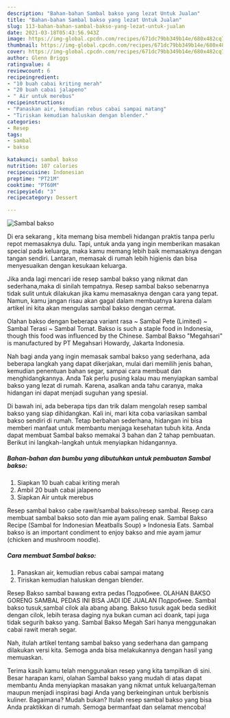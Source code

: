 ```yaml
---
description: "Bahan-bahan Sambal bakso yang lezat Untuk Jualan"
title: "Bahan-bahan Sambal bakso yang lezat Untuk Jualan"
slug: 113-bahan-bahan-sambal-bakso-yang-lezat-untuk-jualan
date: 2021-03-18T05:43:56.943Z
image: https://img-global.cpcdn.com/recipes/671dc79bb349b14e/680x482cq70/sambal-bakso-foto-resep-utama.jpg
thumbnail: https://img-global.cpcdn.com/recipes/671dc79bb349b14e/680x482cq70/sambal-bakso-foto-resep-utama.jpg
cover: https://img-global.cpcdn.com/recipes/671dc79bb349b14e/680x482cq70/sambal-bakso-foto-resep-utama.jpg
author: Glenn Briggs
ratingvalue: 4
reviewcount: 6
recipeingredient:
- "10 buah cabai kriting merah"
- "20 buah cabai jalapeno"
- " Air untuk merebus"
recipeinstructions:
- "Panaskan air, kemudian rebus cabai sampai matang"
- "Tiriskan kemudian haluskan dengan blender."
categories:
- Resep
tags:
- sambal
- bakso

katakunci: sambal bakso 
nutrition: 107 calories
recipecuisine: Indonesian
preptime: "PT21M"
cooktime: "PT60M"
recipeyield: "3"
recipecategory: Dessert

---
```



![Sambal bakso](https://img-global.cpcdn.com/recipes/671dc79bb349b14e/680x482cq70/sambal-bakso-foto-resep-utama.jpg)

Di era  sekarang , kita memang bisa membeli hidangan praktis tanpa perlu repot memasaknya dulu. Tapi, untuk anda yang ingin memberikan masakan special pada keluarga, maka kamu memang lebih baik memasaknya dengan tangan sendiri. Lantaran, memasak di rumah lebih higienis dan bisa menyesuaikan dengan kesukaan keluarga.

Jika anda lagi mencari ide resep sambal bakso yang nikmat dan sederhana,maka di sinilah tempatnya. Resep sambal bakso  sebenarnya tidak sulit untuk dilakukan jika kamu memasaknya dengan cara yang tepat. Namun, kamu jangan risau akan gagal dalam membuatnya 
karena dalam artikel ini kita akan mengulas sambal bakso dengan cermat.  

Olahan bakso dengan beberapa variant rasa ~ Sambal Pete (Limited) ~ Sambal Terasi ~ Sambal Tomat. Bakso is such a staple food in Indonesia, though this food was influenced by the Chinese. Sambal Bakso &#34;Megahsari&#34; is manufactured by PT Megahsari Howardy, Jakarta Indonesia.

Nah bagi anda yang ingin memasak sambal bakso yang sederhana, ada beberapa langkah yang dapat dikerjakan, mulai dari memilih jenis bahan, kemudian penentuan bahan segar, sampai cara membuat dan menghidangkannya. Anda Tak perlu pusing kalau mau menyiapkan sambal bakso yang lezat di rumah. Karena, asalkan anda  tahu caranya, maka hidangan ini dapat menjadi suguhan yang spesial.

Di bawah ini, ada beberapa tips dan trik dalam mengolah resep sambal bakso yang siap dihidangkan. Kali ini, mari kita coba variasikan sambal bakso sendiri di rumah. Tetap berbahan sederhana, hidangan ini bisa memberi manfaat untuk membantu menjaga kesehatan tubuh kita. Anda dapat membuat Sambal bakso memakai 3 bahan dan 2 tahap pembuatan. Berikut ini langkah-langkah untuk menyiapkan hidangannya.

<!--inarticleads1-->

##### Bahan-bahan dan bumbu yang dibutuhkan untuk pembuatan Sambal bakso:

1. Siapkan 10 buah cabai kriting merah
1. Ambil 20 buah cabai jalapeno
1. Siapkan  Air untuk merebus


Resep sambal bakso cabe rawit/sambal bakso/resep sambal. Resep cara membuat sambal bakso soto dan mie ayam paling enak. Sambal Bakso Recipe (Sambal for Indonesian Meatballs Soup) » Indonesia Eats. Sambal bakso is an important condiment to enjoy bakso and mie ayam jamur (chicken and mushroom noodle). 

<!--inarticleads2-->

##### Cara membuat Sambal bakso:

1. Panaskan air, kemudian rebus cabai sampai matang
1. Tiriskan kemudian haluskan dengan blender.


Resep Bakso sambal bawang extra pedas Подробнее. OLAHAN BAKSO GORENG SAMBAL PEDAS INI BISA JADI IDE JUALAN Подробнее. Sambal bakso tusuk,sambal cilok ala abang abang. Bakso tusuk agak beda sedikit dengan cilok, lebih terasa daging nya bukan cuman aci doank, tapi juga tidak segurih bakso yang. Sambal Bakso Megah Sari hanya menggunakan cabai rawit merah segar. 

Nah, itulah artikel tentang  sambal bakso  yang sederhana dan gampang dilakukan versi kita. Semoga anda bisa melakukannya dengan hasil yang memuaskan. 

Terima kasih kamu telah menggunakan resep yang kita tampilkan di sini. Besar harapan kami, olahan  Sambal bakso yang mudah di atas dapat membantu Anda menyiapkan masakan yang nikmat untuk keluarga/teman maupun menjadi inspirasi bagi Anda yang berkeinginan untuk berbisnis kuliner. Bagaimana? Mudah bukan? Itulah resep sambal bakso yang bisa Anda praktikkan di rumah. Semoga bermanfaat dan selamat mencoba!

